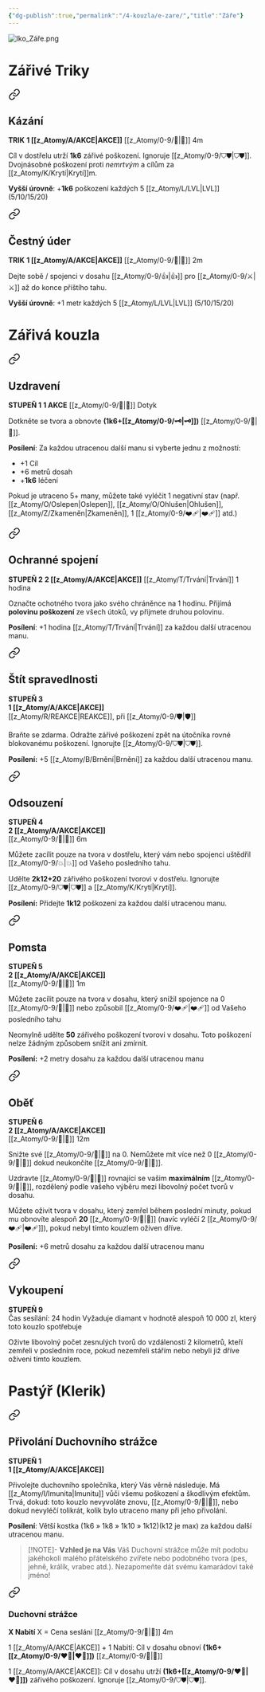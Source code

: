```yaml
---
{"dg-publish":true,"permalink":"/4-kouzla/e-zare/","title":"Záře"}
---
```


![Iko_Záře.png](/img/user/z_img/Iko_Z%C3%A1%C5%99e.png)
# Zářivé Triky

<div class="transclusion internal-embed is-loaded"><a class="markdown-embed-link" href="/z-atomy/k/kazani/" aria-label="Open link"><svg xmlns="http://www.w3.org/2000/svg" width="24" height="24" viewBox="0 0 24 24" fill="none" stroke="currentColor" stroke-width="2" stroke-linecap="round" stroke-linejoin="round" class="svg-icon lucide-link"><path d="M10 13a5 5 0 0 0 7.54.54l3-3a5 5 0 0 0-7.07-7.07l-1.72 1.71"></path><path d="M14 11a5 5 0 0 0-7.54-.54l-3 3a5 5 0 0 0 7.07 7.07l1.71-1.71"></path></svg></a><div class="markdown-embed">




## Kázání
**TRIK**
**1 [[z_Atomy/A/AKCE\|AKCE]]**
[[z_Atomy/0-9/🏹\|🏹]] 4m

Cíl v dostřelu utrží **1k6** zářivé poškození. Ignoruje [[z_Atomy/0-9/⛉⛊\|⛉⛊]]. 
Dvojnásobné poškození proti *nemrtvým* a cílům za [[z_Atomy/K/Krytí\|Krytí]]m.

**Vyšší úrovně**: +**1k6** poškození každých 5 [[z_Atomy/L/LVL\|LVL]] (5/10/15/20)

</div></div>


<div class="transclusion internal-embed is-loaded"><a class="markdown-embed-link" href="/z-atomy/c/cestny-uder/" aria-label="Open link"><svg xmlns="http://www.w3.org/2000/svg" width="24" height="24" viewBox="0 0 24 24" fill="none" stroke="currentColor" stroke-width="2" stroke-linecap="round" stroke-linejoin="round" class="svg-icon lucide-link"><path d="M10 13a5 5 0 0 0 7.54.54l3-3a5 5 0 0 0-7.07-7.07l-1.72 1.71"></path><path d="M14 11a5 5 0 0 0-7.54-.54l-3 3a5 5 0 0 0 7.07 7.07l1.71-1.71"></path></svg></a><div class="markdown-embed">




## Čestný úder
**TRIK**
**1 [[z_Atomy/A/AKCE\|AKCE]]**
[[z_Atomy/0-9/🫱\|🫱]] 2m

Dejte sobě / spojenci v dosahu [[z_Atomy/0-9/👍\|👍]] pro [[z_Atomy/0-9/⚔️\|⚔️]] až do konce příštího tahu.

**Vyšší úrovně**: +1 metr každých 5 [[z_Atomy/L/LVL\|LVL]] (5/10/15/20)

</div></div>

# Zářivá kouzla

<div class="transclusion internal-embed is-loaded"><a class="markdown-embed-link" href="/z-atomy/u/uzdraveni/" aria-label="Open link"><svg xmlns="http://www.w3.org/2000/svg" width="24" height="24" viewBox="0 0 24 24" fill="none" stroke="currentColor" stroke-width="2" stroke-linecap="round" stroke-linejoin="round" class="svg-icon lucide-link"><path d="M10 13a5 5 0 0 0 7.54.54l3-3a5 5 0 0 0-7.07-7.07l-1.72 1.71"></path><path d="M14 11a5 5 0 0 0-7.54-.54l-3 3a5 5 0 0 0 7.07 7.07l1.71-1.71"></path></svg></a><div class="markdown-embed">




## Uzdravení
**STUPEŇ 1**
**1 AKCE**
[[z_Atomy/0-9/🫱\|🫱]] Dotyk

Dotkněte se tvora a obnovte **(1k6+[[z_Atomy/0-9/🗝\|🗝]])** [[z_Atomy/0-9/💖\|💖]].

**Posílení**: Za každou utracenou další manu si vyberte jednu z možností:
- +1 Cíl
- +6 metrů dosah
- +**1k6** léčení

Pokud je utraceno 5+ many, můžete také vyléčit 1 negativní stav (např. [[z_Atomy/O/Oslepen\|Oslepen]], [[z_Atomy/O/Ohlušen\|Ohlušen]], [[z_Atomy/Z/Zkameněn\|Zkameněn]], 1 [[z_Atomy/0-9/❤️‍🩹\|❤️‍🩹]] atd.)

</div></div>


<div class="transclusion internal-embed is-loaded"><a class="markdown-embed-link" href="/z-atomy/o/ochranne-spojeni/" aria-label="Open link"><svg xmlns="http://www.w3.org/2000/svg" width="24" height="24" viewBox="0 0 24 24" fill="none" stroke="currentColor" stroke-width="2" stroke-linecap="round" stroke-linejoin="round" class="svg-icon lucide-link"><path d="M10 13a5 5 0 0 0 7.54.54l3-3a5 5 0 0 0-7.07-7.07l-1.72 1.71"></path><path d="M14 11a5 5 0 0 0-7.54-.54l-3 3a5 5 0 0 0 7.07 7.07l1.71-1.71"></path></svg></a><div class="markdown-embed">




## Ochranné spojení
**STUPEŇ 2**
**2 [[z_Atomy/A/AKCE\|AKCE]]**
[[z_Atomy/T/Trvání\|Trvání]] 1 hodina

Označte ochotného tvora jako svého chráněnce na 1 hodinu. Přijímá **polovinu poškození** ze všech útoků, vy přijmete druhou polovinu.

**Posílení**: +1 hodina [[z_Atomy/T/Trvání\|Trvání]] za každou další utracenou manu.

</div></div>


<div class="transclusion internal-embed is-loaded"><a class="markdown-embed-link" href="/z-atomy/s/stit-spravedlnosti/" aria-label="Open link"><svg xmlns="http://www.w3.org/2000/svg" width="24" height="24" viewBox="0 0 24 24" fill="none" stroke="currentColor" stroke-width="2" stroke-linecap="round" stroke-linejoin="round" class="svg-icon lucide-link"><path d="M10 13a5 5 0 0 0 7.54.54l3-3a5 5 0 0 0-7.07-7.07l-1.72 1.71"></path><path d="M14 11a5 5 0 0 0-7.54-.54l-3 3a5 5 0 0 0 7.07 7.07l1.71-1.71"></path></svg></a><div class="markdown-embed">




## Štít spravedlnosti  
**STUPEŇ 3**  
**1 [[z_Atomy/A/AKCE\|AKCE]]**  
[[z_Atomy/R/REAKCE\|REAKCE]], při [[z_Atomy/0-9/🛡️\|🛡️]]

Braňte se zdarma. Odražte zářivé poškození zpět na útočníka rovné blokovanému poškození. Ignorujte [[z_Atomy/0-9/⛉⛊\|⛉⛊]].  

**Posílení:** +5 [[z_Atomy/B/Brnění\|Brnění]] za každou další utracenou manu.

</div></div>


<div class="transclusion internal-embed is-loaded"><a class="markdown-embed-link" href="/z-atomy/o/odsouzeni/" aria-label="Open link"><svg xmlns="http://www.w3.org/2000/svg" width="24" height="24" viewBox="0 0 24 24" fill="none" stroke="currentColor" stroke-width="2" stroke-linecap="round" stroke-linejoin="round" class="svg-icon lucide-link"><path d="M10 13a5 5 0 0 0 7.54.54l3-3a5 5 0 0 0-7.07-7.07l-1.72 1.71"></path><path d="M14 11a5 5 0 0 0-7.54-.54l-3 3a5 5 0 0 0 7.07 7.07l1.71-1.71"></path></svg></a><div class="markdown-embed">




## Odsouzení
**STUPEŇ 4**  
**2 [[z_Atomy/A/AKCE\|AKCE]]**  
[[z_Atomy/0-9/🏹\|🏹]] 6m

Můžete zacílit pouze na tvora v dostřelu, který vám nebo spojenci uštědřil [[z_Atomy/0-9/💥\|💥]] od Vašeho posledního tahu.

Udělte **2k12+20** zářivého poškození tvorovi v dostřelu. 
Ignorujte [[z_Atomy/0-9/⛉⛊\|⛉⛊]] a [[z_Atomy/K/Krytí\|Krytí]].  

**Posílení:** Přidejte **1k12** poškození za každou další utracenou manu.

</div></div>


<div class="transclusion internal-embed is-loaded"><a class="markdown-embed-link" href="/z-atomy/p/pomsta/" aria-label="Open link"><svg xmlns="http://www.w3.org/2000/svg" width="24" height="24" viewBox="0 0 24 24" fill="none" stroke="currentColor" stroke-width="2" stroke-linecap="round" stroke-linejoin="round" class="svg-icon lucide-link"><path d="M10 13a5 5 0 0 0 7.54.54l3-3a5 5 0 0 0-7.07-7.07l-1.72 1.71"></path><path d="M14 11a5 5 0 0 0-7.54-.54l-3 3a5 5 0 0 0 7.07 7.07l1.71-1.71"></path></svg></a><div class="markdown-embed">




## Pomsta  
**STUPEŇ 5**  
**2 [[z_Atomy/A/AKCE\|AKCE]]**  
[[z_Atomy/0-9/🫱\|🫱]] 1m

Můžete zacílit pouze na tvora v dosahu, který snížil spojence na 0 [[z_Atomy/0-9/💖\|💖]] nebo způsobil [[z_Atomy/0-9/❤️‍🩹\|❤️‍🩹]] od Vašeho posledního tahu

Neomylně udělte **50** zářivého poškození tvorovi v dosahu. Toto poškození nelze žádným způsobem snížit ani zmírnit.

**Posílení:** +2 metry dosahu za každou další utracenou manu

</div></div>


<div class="transclusion internal-embed is-loaded"><a class="markdown-embed-link" href="/z-atomy/o/obet/" aria-label="Open link"><svg xmlns="http://www.w3.org/2000/svg" width="24" height="24" viewBox="0 0 24 24" fill="none" stroke="currentColor" stroke-width="2" stroke-linecap="round" stroke-linejoin="round" class="svg-icon lucide-link"><path d="M10 13a5 5 0 0 0 7.54.54l3-3a5 5 0 0 0-7.07-7.07l-1.72 1.71"></path><path d="M14 11a5 5 0 0 0-7.54-.54l-3 3a5 5 0 0 0 7.07 7.07l1.71-1.71"></path></svg></a><div class="markdown-embed">




## Oběť  
**STUPEŇ 6**  
**2 [[z_Atomy/A/AKCE\|AKCE]]**  
[[z_Atomy/0-9/🫱\|🫱]] 12m

Snižte své [[z_Atomy/0-9/💖\|💖]] na 0. Nemůžete mít více než 0 [[z_Atomy/0-9/💖\|💖]] dokud neukončíte [[z_Atomy/0-9/🔋\|🔋]]. 

Uzdravte [[z_Atomy/0-9/💖\|💖]] rovnající se vašim **maximálním** [[z_Atomy/0-9/💖\|💖]], rozdělený podle vašeho výběru mezi libovolný počet tvorů v dosahu.

Můžete oživit tvora v dosahu, který zemřel během poslední minuty, pokud mu obnovíte alespoň **20** [[z_Atomy/0-9/💖\|💖]] (navíc vyléčí 2 [[z_Atomy/0-9/❤️‍🩹\|❤️‍🩹]]), pokud nebyl tímto kouzlem oživen dříve.

**Posílení:** +6 metrů dosahu za každou další utracenou manu

</div></div>


<div class="transclusion internal-embed is-loaded"><a class="markdown-embed-link" href="/z-atomy/v/vykoupeni/" aria-label="Open link"><svg xmlns="http://www.w3.org/2000/svg" width="24" height="24" viewBox="0 0 24 24" fill="none" stroke="currentColor" stroke-width="2" stroke-linecap="round" stroke-linejoin="round" class="svg-icon lucide-link"><path d="M10 13a5 5 0 0 0 7.54.54l3-3a5 5 0 0 0-7.07-7.07l-1.72 1.71"></path><path d="M14 11a5 5 0 0 0-7.54-.54l-3 3a5 5 0 0 0 7.07 7.07l1.71-1.71"></path></svg></a><div class="markdown-embed">




## Vykoupení  
**STUPEŇ 9**  
Čas sesílání: 24 hodin
Vyžaduje diamant v hodnotě alespoň 10 000 zl, který toto kouzlo spotřebuje

Oživte libovolný počet zesnulých tvorů do vzdálenosti 2 kilometrů, kteří zemřeli v posledním roce, pokud nezemřeli stářím nebo nebyli již dříve oživeni tímto kouzlem.

</div></div>


# Pastýř (Klerik)

<div class="transclusion internal-embed is-loaded"><a class="markdown-embed-link" href="/z-atomy/p/privolani-duchovniho-strazce/" aria-label="Open link"><svg xmlns="http://www.w3.org/2000/svg" width="24" height="24" viewBox="0 0 24 24" fill="none" stroke="currentColor" stroke-width="2" stroke-linecap="round" stroke-linejoin="round" class="svg-icon lucide-link"><path d="M10 13a5 5 0 0 0 7.54.54l3-3a5 5 0 0 0-7.07-7.07l-1.72 1.71"></path><path d="M14 11a5 5 0 0 0-7.54-.54l-3 3a5 5 0 0 0 7.07 7.07l1.71-1.71"></path></svg></a><div class="markdown-embed">




## Přivolání Duchovního strážce  
**STUPEŇ 1**  
**1 [[z_Atomy/A/AKCE\|AKCE]]**

Přivolejte duchovního společníka, který Vás věrně následuje. Má [[z_Atomy/I/Imunita\|Imunitu]] vůči všemu poškození a škodlivým efektům. 
Trvá, dokud: toto kouzlo nevyvoláte znovu, [[z_Atomy/0-9/🔋\|🔋]], nebo dokud nevyléčí tolikrát, kolik bylo utraceno many při jeho přivolání.

**Posílení**: Větší kostka (1k6 » 1k8 » 1k10 » 1k12)(k12 je max) za každou další utracenou manu.

>[!NOTE]- **Vzhled je na Vás**
>Váš Duchovní strážce může mít podobu jakéhokoli malého přátelského zvířete nebo podobného tvora (pes, jehně, králík, vrabec atd.). Nezapomeňte dát svému kamarádovi také jméno!


<div class="transclusion internal-embed is-loaded"><a class="markdown-embed-link" href="/z-atomy/d/duchovni-strazce/" aria-label="Open link"><svg xmlns="http://www.w3.org/2000/svg" width="24" height="24" viewBox="0 0 24 24" fill="none" stroke="currentColor" stroke-width="2" stroke-linecap="round" stroke-linejoin="round" class="svg-icon lucide-link"><path d="M10 13a5 5 0 0 0 7.54.54l3-3a5 5 0 0 0-7.07-7.07l-1.72 1.71"></path><path d="M14 11a5 5 0 0 0-7.54-.54l-3 3a5 5 0 0 0 7.07 7.07l1.71-1.71"></path></svg></a><div class="markdown-embed">




### Duchovní strážce
**X Nabití** 
X = Cena seslání
[[z_Atomy/0-9/🫱\|🫱]] 4m

1 [[z_Atomy/A/AKCE\|AKCE]] + 1 Nabití: Cíl v dosahu obnoví **(1k6+[[z_Atomy/0-9/❤️‍🔥\|❤️‍🔥]])** [[z_Atomy/0-9/💖\|💖]]

1 [[z_Atomy/A/AKCE\|AKCE]]: Cíl v dosahu utrží **(1k6+[[z_Atomy/0-9/❤️‍🔥\|❤️‍🔥]])** zářivého poškození. Ignoruje [[z_Atomy/0-9/⛉⛊\|⛉⛊]].

</div></div>


</div></div>

